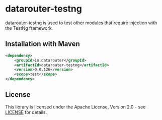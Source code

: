 # datarouter-testng

datarouter-testng is used to test other modules that require injection with the TestNg framework.

## Installation with Maven

```xml
<dependency>
	<groupId>io.datarouter</groupId>
	<artifactId>datarouter-testng</artifactId>
	<version>0.0.126</version>
	<scope>test</scope>
</dependency>
```

## License

This library is licensed under the Apache License, Version 2.0 - see [LICENSE](../LICENSE) for details.

